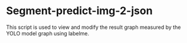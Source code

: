 # Segment-predict-img-2-json
This script is used to view and modify the result graph measured by the YOLO model graph using labelme.
